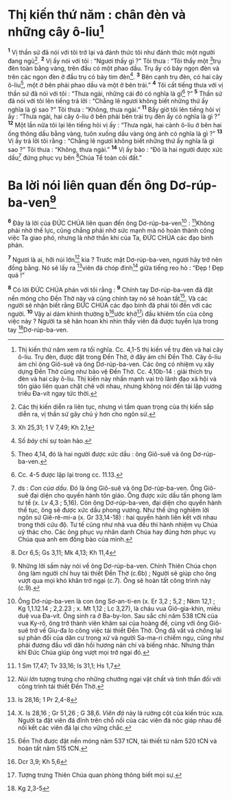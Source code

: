 # Thị kiến thứ năm : chân đèn và những cây ô-liu[^1]
<sup><b>1</b></sup> Vị thần sứ đã nói với tôi trở lại và đánh thức tôi như đánh thức một người đang ngủ[^2]. <sup><b>2</b></sup> Vị ấy nói với tôi : “Ngươi thấy gì ?” Tôi thưa : “Tôi thấy một [^1*]trụ đèn toàn bằng vàng, trên đầu có một phao dầu. Trụ ấy có bảy ngọn đèn và trên các ngọn đèn ở đầu trụ có bảy tim đèn[^3]. <sup><b>3</b></sup> Bên cạnh trụ đèn, có hai cây ô-liu[^4], một ở bên phải phao dầu và một ở bên trái.” <sup><b>4</b></sup> Tôi cất tiếng thưa với vị thần sứ đã nói với tôi : “Thưa ngài, những cái đó có nghĩa là gì[^5] ?” <sup><b>5</b></sup> Thần sứ đã nói với tôi lên tiếng trả lời : “Chẳng lẽ ngươi không biết những thứ ấy nghĩa là gì sao ?” Tôi thưa : “Không, thưa ngài.” <sup><b>11</b></sup> Bấy giờ tôi lên tiếng hỏi vị ấy : “Thưa ngài, hai cây ô-liu ở bên phải bên trái trụ đèn ấy có nghĩa là gì ?” <sup><b>12</b></sup> Một lần nữa tôi lại lên tiếng hỏi vị ấy : “Thưa ngài, hai cành ô-liu ở bên hai ống thông dầu bằng vàng, tuôn xuống dầu vàng óng ánh có nghĩa là gì ?” <sup><b>13</b></sup> Vị ấy trả lời tôi rằng : “Chẳng lẽ ngươi không biết những thứ ấy nghĩa là gì sao ?” Tôi thưa : “Không, thưa ngài.” <sup><b>14</b></sup> Vị ấy bảo : “Đó là hai người được xức dầu[^7] đứng phục vụ bên [^3*]Chúa Tể toàn cõi đất.”

# Ba lời nói liên quan đến ông Dơ-rúp-ba-ven[^8]
<sup><b>6</b></sup> Đây là lời của ĐỨC CHÚA liên quan đến ông Dơ-rúp-ba-ven[^9] : [^4*]Không phải nhờ thế lực, cũng chẳng phải nhờ sức mạnh mà nó hoàn thành công việc Ta giao phó, nhưng là nhờ thần khí của Ta, ĐỨC CHÚA các đạo binh phán.

<sup><b>7</b></sup> Ngươi là ai, hỡi núi lớn[^10] kia ? Trước mặt Dơ-rúp-ba-ven, ngươi hãy trở nên đồng bằng. Nó sẽ lấy ra [^5*]viên đá chóp đỉnh[^11] giữa tiếng reo hò : “Đẹp ! Đẹp quá !”

<sup><b>8</b></sup> Có lời ĐỨC CHÚA phán với tôi rằng : <sup><b>9</b></sup> Chính tay Dơ-rúp-ba-ven đã đặt nền móng cho Đền Thờ này và cũng chính tay nó sẽ hoàn tất[^12]. Và các người sẽ nhận biết rằng ĐỨC CHÚA các đạo binh đã phái tôi đến với các người. <sup><b>10</b></sup> Vậy ai dám khinh thường b[^2*]ước khở[^6]i đầu khiêm tốn của công việc này ? Người ta sẽ hân hoan khi nhìn thấy viên đá được tuyển lựa trong tay [^6*]Dơ-rúp-ba-ven.

[^1]: Thị kiến thứ năm xem ra tối nghĩa. Cc. 4,1-5 thị kiến về trụ đèn và hai cây ô-liu. Trụ đèn, được đặt trong Đền Thờ, ở đây ám chỉ Đền Thờ. Cây ô-liu ám chỉ ông Giô-suê và ông Dơ-rúp-ba-ven. Các ông có nhiệm vụ xây dựng Đền Thờ cũng như bảo vệ Đền Thờ. Cc. 4,10b-14 : giải thích trụ đèn và hai cây ô-liu. Thị kiến này nhấn mạnh vai trò lãnh đạo xã hội và tôn giáo liên quan chặt chẽ với nhau, nhưng không nói đến tái lập vương triều Đa-vít ngay tức thời.
[^2]: Các thị kiến diễn ra liên tục, nhưng vì tầm quan trọng của thị kiến sắp diễn ra, vị thần sứ gây chú ý hơn cho ngôn sứ.
[^3]: Số <i>bảy</i> chỉ sự toàn hảo.
[^4]: Theo 4,14, đó là hai người được xức dầu : ông Giô-suê và ông Dơ-rúp-ba-ven.
[^5]: Cc. 4-5 được lặp lại trong cc. 11.13.
[^6]: Tượng trưng Thiên Chúa quan phòng thông biết mọi sự.
[^7]: ds : <i>Con của dầu</i>. Đó là ông Giô-suê và ông Dơ-rúp-ba-ven. Ông Giô-suê đại diện cho quyền hành tôn giáo. Ông được xức dầu tấn phong làm tư tế (x. Lv 4,3 ; 5,16). Còn ông Dơ-rúp-ba-ven, đại diện cho quyền hành thế tục, ông sẽ được xức dầu phong vương. Như thế ứng nghiệm lời ngôn sứ Giê-rê-mi-a (x. Gr 33,14-18) : hai quyền hành liên kết với nhau trong thời cứu độ. Tư tế cũng như nhà vua đều thi hành nhiệm vụ Chúa uỷ thác cho. Các ông phục vụ nhân danh Chúa hay đúng hơn phục vụ Chúa qua anh em đồng bào của mình.
[^8]: Những lời sấm này nói về ông Dơ-rúp-ba-ven. Chính Thiên Chúa chọn ông làm người chỉ huy tái thiết Đền Thờ (c.6b) ; Người sẽ giúp cho ông vượt qua mọi khó khăn trở ngại (c.7). Ông sẽ hoàn tất công trình này (c.9).
[^9]: Ông Dơ-rúp-ba-ven là con ông Sơ-an-ti-en (x. Er 3,2 ; 5,2 ; Nkm 12,1 ; Kg 1,1.12.14 ; 2,2.23 ; x. Mt 1,12 ; Lc 3,27), là cháu vua Giô-gia-khin, miêu duệ vua Đa-vít. Ông sinh ra ở Ba-by-lon. Sau sắc chỉ năm 538 tCN của vua Ky-rô, ông trở thành viên khâm sai của hoàng đế, cùng với ông Giô-suê trở về Giu-đa lo công việc tái thiết Đền Thờ. Ông đã vất vả chống lại sự phản đối của dân cư trong xứ và người Sa-ma-ri chiếm ngụ, cũng như phải đương đầu với dân hồi hương nản chí và biếng nhác. Nhưng thần khí Đức Chúa giúp ông vượt mọi trở ngại đó.
[^10]: <i>Núi lớn</i> tượng trưng cho những chướng ngại vật chất và tinh thần đối với công trình tái thiết Đền Thờ.
[^11]: X. Is 28,16 ; Gr 51,26 ; G 38,6. <i>Viên đá</i> này là rường cột của kiến trúc xưa. Người ta đặt viên đá đỉnh trên chỗ nối của các viên đá nóc giáp nhau để nối kết các viên đá lại cho vững chắc.
[^12]: Đền Thờ được đặt nền móng năm 537 tCN, tái thiết từ năm 520 tCN và hoàn tất năm 515 tCN.
[^1*]: Xh 25,31; 1 V 7,49; Kh 2,1
[^2*]: Dcr 3,9; Kh 5,6
[^3*]: Dcr 6,5; Gs 3,11; Mk 4,13; Kh 11,4
[^4*]: 1 Sm 17,47; Tv 33,16; Is 31,1; Hs 1,7
[^5*]: Is 28,16; 1 Pr 2,4-8
[^6*]: Kg 2,3-5
